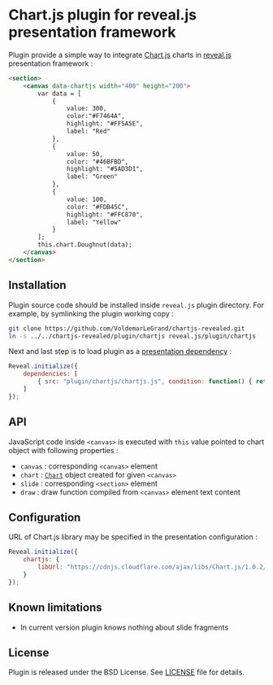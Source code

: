 # Chart.js plugin for reveal.js presentation framework

Plugin provide a simple way to integrate [Chart.js](http://www.chartjs.org/) charts in [reveal.js](https://github.com/hakimel/reveal.js) presentation framework :

```html
<section>
    <canvas data-chartjs width="400" height="200">
        var data = [
            {
                value: 300,
                color:"#F7464A",
                highlight: "#FF5A5E",
                label: "Red"
            },
            {
                value: 50,
                color: "#46BFBD",
                highlight: "#5AD3D1",
                label: "Green"
            },
            {
                value: 100,
                color: "#FDB45C",
                highlight: "#FFC870",
                label: "Yellow"
            }
        ];
        this.chart.Doughnut(data);
    </canvas>
</section>
```



## Installation

Plugin source code should be installed inside `reveal.js` plugin directory.
For example, by symlinking the plugin working copy :

```bash
git clone https://github.com/VoldemarLeGrand/chartjs-revealed.git
ln -s ../../chartjs-revealed/plugin/chartjs reveal.js/plugin/chartjs
```

Next and last step is to load plugin as a [presentation dependency](https://github.com/hakimel/reveal.js#dependencies) :

```javascript
Reveal.initialize({
    dependencies: [
        { src: "plugin/chartjs/chartjs.js", condition: function() { return !!document.querySelector( "[data-chartjs]" ); } },
    ]
});
```



## API

JavaScript code inside `<canvas>` is executed with `this` value pointed to chart object with following properties :

  * `canvas` : corresponding `<canvas>` element
  * `chart` : [`Chart`](http://www.chartjs.org/docs/#getting-started-creating-a-chart) object created for given `<canvas>`
  * `slide` : corresponding `<section>` element
  * `draw` : draw function compiled from `<canvas>` element text content



## Configuration

URL of Chart.js library may be specified in the presentation configuration :

```javascript
Reveal.initialize({
    chartjs: {
        libUrl: "https://cdnjs.cloudflare.com/ajax/libs/Chart.js/1.0.2/Chart.js"
    }
});
```


## Known limitations

  * In current version plugin knows nothing about slide fragments



## License

Plugin is released under the BSD License. See [LICENSE](https://github.com/VoldemarLeGrand/chartjs-revealed/blob/master/LICENSE) file for details.
